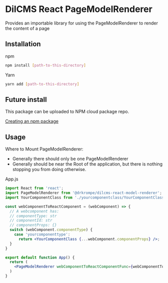 # DilCMS React PageModelRenderer
Provides an importable library for using the PageModelRenderer to render the content of a page

## Installation
npm
```sh
npm install [path-to-this-directory]
```

Yarn
```sh
yarn add [path-to-this-directory]
```

## Future install
This package can be uploaded to NPM cloud package repo.

[Creating an npm package](https://docs.npmjs.com/creating-and-publishing-private-packages)

## Usage
Where to Mount PageModelRenderer:
- Generally there should only be one PageModelRenderer
- Generally should be near the Root of the application, but there is nothing stopping you from doing otherwise.

App.js
```jsx
import React from 'react';
import PageModelRenderer from '@drkrompe/dilcms-react-model-renderer';
import YourComponentClass from './yourcomponentclass/YourComponentClass';

const webComponentToReactComponent = (webComponent) => {
  // A webcomponent has:
  // componentType: str
  // componentId: str
  // componentProps: {}
  switch (webComponent.componentType) {
    case 'yourcomponenttype':
      return <YourComponentClass {...webComponent.componentProps} />;
  }
}

export default function App() {
  return (
    <PageModelRenderer webComponentToReactComponentFunc={webComponentToReactComponent} />
  )
}
```
